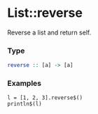 # List::reverse

Reverse a list and return self.

### Type
```haskell
reverse :: [a] -> [a]
```

### Examples
```diatom
l = [1, 2, 3].reverse$()
println$(l)
```

